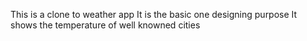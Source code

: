 This is a clone to weather app 
It is the basic one designing purpose 
It shows the temperature of well knowned cities
